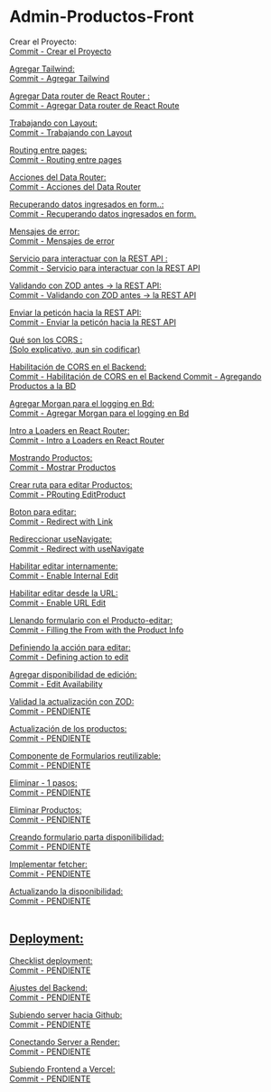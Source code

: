 # Admin-Productos-Front
Crear el Proyecto:<br>
<a href="https://github.com/PabIoTorrecillas/Admin-Productos-Front/commit/d6d8deb479b6d9523ef4b36619d739f5e9295d49">Commit - Crear el Proyecto
 
Agregar Tailwind:<br>
<a href="https://github.com/PabIoTorrecillas/Admin-Productos-Front/commit/d0f96d952603eaf97b85c3b6357a8b9b22baed22">Commit - Agregar Tailwind

Agregar Data router de React Router :<br>
<a href="https://github.com/PabIoTorrecillas/Admin-Productos-Front/commit/5106a1618aed15f9733254f1c36823a2f3f0d399">Commit - Agregar Data router de React Route

Trabajando con Layout:<br>
<a href="https://github.com/PabIoTorrecillas/Admin-Productos-Front/commit/8e401504e3883507389c057d28cd6ed45b13326a">Commit - Trabajando con Layout

Routing entre pages:<br>
<a href="https://github.com/PabIoTorrecillas/Admin-Productos-Front/commit/a03ec972f7923515215a82498436afe2630bed6d">Commit - Routing entre pages

Acciones del Data Router:<br>
<a href="https://github.com/PabIoTorrecillas/Admin-Productos-Front/commit/15a6ee376df871820b3618f7ca388181dd7d942a">Commit - Acciones del Data Router

Recuperando datos ingresados en form..:<br>
<a href="https://github.com/PabIoTorrecillas/Admin-Productos-Front/commit/542ac7a17fba34035157cc39b0a9ee81528b688d">Commit - Recuperando datos ingresados en form.

Mensajes de error:<br>
<a href="https://github.com/PabIoTorrecillas/Admin-Productos-Front/commit/ed2f0fc37e3574682bf9f23ebca76e2201bea613">Commit - Mensajes de error

Servicio para interactuar con la REST API :<br>
<a href="https://github.com/PabIoTorrecillas/Admin-Productos-Front/commit/bb25423252e9d8b271ff054f7fb9f7e8d165f7c5">Commit - Servicio para interactuar con la REST API

Validando con ZOD antes -> la REST API:<br>
<a href="https://github.com/PabIoTorrecillas/Admin-Productos-Front/commit/f77fa1de344da4d94c023a2e9dbf8d5e98680480">Commit - Validando con ZOD antes -> la REST API

Enviar la peticón hacia la REST API:<br>
<a href="https://github.com/PabIoTorrecillas/Admin-Productos-Front/commit/ea51063600f02ecd5060d5e3cd55f12eee0e1a1c">Commit - Enviar la peticón hacia la REST API

Qué son los CORS :<br>
(Solo explicativo, aun sin codificar)

Habilitación de CORS en el Backend:<br>
<a href="https://github.com/PabIoTorrecillas/Admin-Productos-Back/commit/bea8092ea4ca1826f9c9e86e382543b7613a561d">Commit - Habilitación de CORS en el Backend
<a href="https://github.com/PabIoTorrecillas/Admin-Productos-Front/commit/2fe09126790649e86a5257529a792c7a3e5dfcbc">Commit - Agregando Productos a la BD

Agregar Morgan para el logging en Bd:<br>
<a href="https://github.com/PabIoTorrecillas/Admin-Productos-Back/commit/0f6b58484eafbd54b01b922bcfce2b374bfd74af">Commit - Agregar Morgan para el logging en Bd

Intro a Loaders en React Router:<br>
<a href="https://github.com/PabIoTorrecillas/Admin-Productos-Front/commit/25b959047e213173e21337b3e73ae7f18e4e5bc0">Commit - Intro a Loaders en React Router

Mostrando Productos:<br>
<a href="https://github.com/PabIoTorrecillas/Admin-Productos-Front/commit/e1409e9e00a5426227844f59a6fc9497d94ff09b">Commit - Mostrar Productos

Crear ruta para editar Productos:<br>
<a href="https://github.com/PabIoTorrecillas/Admin-Productos-Front/commit/01a705b9c84914786936449eed93c108f2be7b42">Commit - PRouting EditProduct

Boton para editar:<br>
<a href="https://github.com/PabIoTorrecillas/Admin-Productos-Front/commit/0698a187b40ca3f782927da788b6b5a41d6e1a4f">Commit - Redirect with Link

Redireccionar useNavigate:<br>
<a href="https://github.com/PabIoTorrecillas/Admin-Productos-Front/commit/64e594f7b952aca5a886d840d90641f7afbb94cc">Commit - Redirect with useNavigate

Habilitar editar internamente:<br>
<a href="https://github.com/PabIoTorrecillas/Admin-Productos-Front/commit/de8fca8585e72a2140c5a589d5025b40fa6cf444">Commit - Enable Internal Edit

Habilitar editar desde la URL:<br>
<a href="https://github.com/PabIoTorrecillas/Admin-Productos-Front/commit/699f5a37a9dae8f6f327b74e103e8933ed1458a4">Commit - Enable URL Edit

Llenando formulario con el Producto-editar:<br>
<a href="https://github.com/PabIoTorrecillas/Admin-Productos-Front/commit/a9cfa163d4367db8388d291eb67d7d391e9c6210">Commit - Filling the From with the Product Info

Definiendo la acción para editar:<br>
<a href="https://github.com/PabIoTorrecillas/Admin-Productos-Front/commit/03f30ea5eff76a8650926d749e1f4c4123743013">Commit - Defining action to edit

Agregar disponibilidad de edición:<br>
<a href="https://github.com/PabIoTorrecillas/Admin-Productos-Front/commit/19b9f755bb7fd6a24264c7fedb5ff1bbf467c66a">Commit - Edit Availability

Validad la actualización con ZOD:<br>
<a href="">Commit - PENDIENTE

Actualización de los productos:<br>
<a href="">Commit - PENDIENTE

Componente de Formularios reutilizable:<br>
<a href="">Commit - PENDIENTE

Eliminar - 1 pasos:<br>
<a href="">Commit - PENDIENTE

Eliminar Productos:<br>
<a href="">Commit - PENDIENTE

Creando formulario parta disponilibilidad:<br>
<a href="">Commit - PENDIENTE

Implementar fetcher:<br>
<a href="">Commit - PENDIENTE

Actualizando la disponibilidad:<br>
<a href="">Commit - PENDIENTE
<br><br>

<h2>Deployment:</h2>
Checklist deployment:<br>
<a href="">Commit - PENDIENTE
 
Ajustes del Backend:<br>
<a href="">Commit - PENDIENTE

Subiendo server hacia Github:<br>
<a href="">Commit - PENDIENTE

Conectando Server a Render:<br>
<a href="">Commit - PENDIENTE

Subiendo Frontend a Vercel:<br>
<a href="">Commit - PENDIENTE
